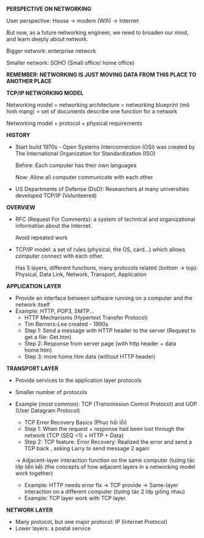 **PERSPECTIVE ON NETWORKING**

User perspective: House -> modem (Wifi) -> Internet

But now, as a future networking engineer, we need to broaden our mind, and learn deeply about network.

Bigger network: enterprise network

Smaller network: SOHO (Small office/ home office)

**REMEMBER: NETWORKING IS JUST MOVING DATA FROM THIS PLACE TO ANOTHER PLACE**

**TCP/IP NETWORKING MODEL**

Networking model = networking architecture = networking blueprint (mô hình mạng) = set of documents describe one function for a network

Networking model = protocol + physical requirements 

**HISTORY**
- Start build 1970s - Open Systems Interconnection (OSI) was created by The International Organization for Standardization (ISO)

  Before: Each computer has their own languages
  
  Now: Allow all computer communicate with each other 

- US Departments of Defense (DoD): Researchers at many universities developed TCP/IP (Volunteered)

**OVERVIEW**

- RFC (Request For Comments): a system of technical and organizational information about the Internet.

  Avoid repeated work
- TCP/IP model: a set of rules (physical, the OS, card...) which allows computer connect with each other.

  Has 5 layers, different functions, many protocols related (bottom -> top): Physical, Data Link, Network, Transport, Application

**APPLICATION LAYER**
- Provide an interface between software running on a computer and the network itself
- Example: HTTP, POP3, SMTP...
  - HTTP Mechanisms (Hypertext Transfer Protocol)
  - Tim Berners-Lee created - 1990s
  - Step 1: Send a message with HTTP header to the server (Request to get a file: Get.htm) 
  - Step 2: Response from server page (with http header + data home.htm)
  - Step 3: more home.htm data (without HTTP header)

**TRANSPORT LAYER**
- Provide services to the application layer protocols 
- Smaller number of protocols
- Example (most common): TCP (Transmission Control Protocol) and UDP (User Datagram Protocol)
  - TCP Error Recovery Basics (Phục hồi lỗi)
  - Step 1: When the request + response had been lost through the network (TCP (SEQ =1) + HTTP + Data) 
  - Step 2: TCP feature: Error Recovery: Realized the error and send a TCP back , asking Larry to send message 2 again

  -> Adjacent-layer interaction function on the same computer (tương tác lớp liền kề) (the concepts of how adjacent layers in a networking model work together)
  - Example: HTTP needs error fix -> TCP provide
  -> Same-layer interaction on a different computer (tương tác 2 lớp giống nhau)
  - Example: TCP layer work with TCP layer.

**NETWORK LAYER**
- Many protocol, but one major protocol: IP (Internet Protocol)
- Lower layers: a postal service 


  
  


  
 

